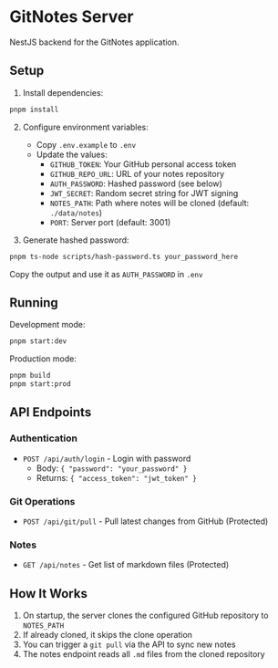# GitNotes Server

NestJS backend for the GitNotes application.

## Setup

1. Install dependencies:
```bash
pnpm install
```

2. Configure environment variables:
   - Copy `.env.example` to `.env`
   - Update the values:
     - `GITHUB_TOKEN`: Your GitHub personal access token
     - `GITHUB_REPO_URL`: URL of your notes repository
     - `AUTH_PASSWORD`: Hashed password (see below)
     - `JWT_SECRET`: Random secret string for JWT signing
     - `NOTES_PATH`: Path where notes will be cloned (default: `./data/notes`)
     - `PORT`: Server port (default: 3001)

3. Generate hashed password:
```bash
pnpm ts-node scripts/hash-password.ts your_password_here
```
Copy the output and use it as `AUTH_PASSWORD` in `.env`

## Running

Development mode:
```bash
pnpm start:dev
```

Production mode:
```bash
pnpm build
pnpm start:prod
```

## API Endpoints

### Authentication
- `POST /api/auth/login` - Login with password
  - Body: `{ "password": "your_password" }`
  - Returns: `{ "access_token": "jwt_token" }`

### Git Operations
- `POST /api/git/pull` - Pull latest changes from GitHub (Protected)

### Notes
- `GET /api/notes` - Get list of markdown files (Protected)

## How It Works

1. On startup, the server clones the configured GitHub repository to `NOTES_PATH`
2. If already cloned, it skips the clone operation
3. You can trigger a `git pull` via the API to sync new notes
4. The notes endpoint reads all `.md` files from the cloned repository
